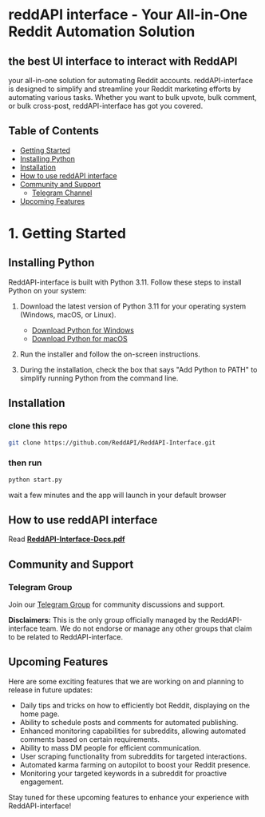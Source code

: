 # reddAPI interface - Your All-in-One Reddit Automation Solution
##  the best UI interface to interact with ReddAPI 

your all-in-one solution for automating Reddit accounts. reddAPI-interface is designed to simplify and streamline your Reddit marketing efforts by automating various tasks. Whether you want to bulk upvote, bulk comment, or bulk cross-post, reddAPI-interface has got you covered.

## Table of Contents
- [Getting Started](#getting-started)
- [Installing Python](#Installing-Python)
- [Installation](#installation)
- [How to use reddAPI interface](#How-to-use-reddAPI-interface)
- [Community and Support](#community-and-support)
  - [Telegram Channel](#telegram-channel)
- [Upcoming Features](#upcoming-features)

# 1. Getting Started

## Installing Python
ReddAPI-interface is built with Python 3.11. Follow these steps to install Python on your system:

1. Download the latest version of Python 3.11 for your operating system (Windows, macOS, or Linux).
   - [Download Python for Windows](https://www.python.org/ftp/python/3.11.2/python-3.11.2-amd64.exe)
   - [Download Python for macOS](https://www.python.org/ftp/python/3.11.2/python-3.11.2-macos11.pkg)
   
2. Run the installer and follow the on-screen instructions.

3. During the installation, check the box that says "Add Python to PATH" to simplify running Python from the command line.


## Installation
### clone this repo
```bash
git clone https://github.com/ReddAPI/ReddAPI-Interface.git
```

### then run
```bash
python start.py
```
wait a few minutes and the app will launch in your default browser

## How to use reddAPI interface
Read **[ReddAPI-Interface-Docs.pdf](https://github.com/ReddAPI/ReddAPI-Interface/blob/main/ReddAPI-Interface-Docs.pdf)**


## Community and Support
### Telegram Group

Join our [Telegram Group](https://t.me/ReddAPI_Interface_support) for community discussions and support.

**Disclaimers:** This is the only group officially managed by the ReddAPI-interface team. We do not endorse or manage any other groups that claim to be related to ReddAPI-interface.


## Upcoming Features

Here are some exciting features that we are working on and planning to release in future updates:

- Daily tips and tricks on how to efficiently bot Reddit, displaying on the home page.
- Ability to schedule posts and comments for automated publishing.
- Enhanced monitoring capabilities for subreddits, allowing automated comments based on certain requirements.
- Ability to mass DM people for efficient communication.
- User scraping functionality from subreddits for targeted interactions.
- Automated karma farming on autopilot to boost your Reddit presence.
- Monitoring your targeted keywords in a subreddit for proactive engagement.

Stay tuned for these upcoming features to enhance your experience with ReddAPI-interface!
